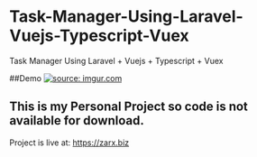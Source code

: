 # Task-Manager-Using-Laravel-Vuejs-Typescript-Vuex
Task Manager Using Laravel + Vuejs + Typescript + Vuex



##Demo
<a href="https://imgur.com/eRk5X8a"><img src="https://imgur.com/eRk5X8a.gif" title="source: imgur.com" /></a>
<blockquote class="imgur-embed-pub" lang="en" data-id="a/eRk5X8a" data-context="false" ><a href="//imgur.com/a/eRk5X8a"></a></blockquote><script async src="//s.imgur.com/min/embed.js" charset="utf-8"></script>



## This is my Personal Project so code is not available for download.

Project is live at: https://zarx.biz

